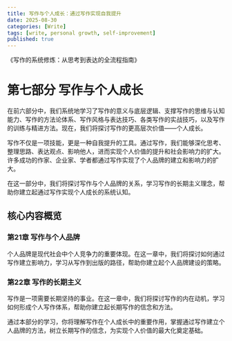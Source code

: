 ```yaml
---
title: 写作与个人成长：通过写作实现自我提升
date: 2025-08-30
categories: [Write]
tags: [write, personal growth, self-improvement]
published: true
---
```


《写作的系统修炼：从思考到表达的全流程指南》

# 第七部分 写作与个人成长

在前六部分中，我们系统地学习了写作的意义与底层逻辑、支撑写作的思维与认知能力、写作的方法论体系、写作风格与表达技巧、各类写作的实战技巧，以及写作的训练与精进方法。现在，我们将探讨写作的更高层次价值——个人成长。

写作不仅是一项技能，更是一种自我提升的工具。通过写作，我们能够深化思考、整理思路、表达观点、影响他人，进而实现个人价值的提升和社会影响力的扩大。许多成功的作家、企业家、学者都通过写作实现了个人品牌的建立和影响力的扩大。

在这一部分中，我们将探讨写作与个人品牌的关系，学习写作的长期主义理念，帮助你建立起通过写作实现个人成长的系统认知。

## 核心内容概览

### 第21章 写作与个人品牌

个人品牌是现代社会中个人竞争力的重要体现。在这一章中，我们将探讨如何通过写作建立影响力，学习从写作到出版的路径，帮助你建立起个人品牌建设的策略。

### 第22章 写作的长期主义

写作是一项需要长期坚持的事业。在这一章中，我们将探讨写作的内在动机，学习如何形成个人写作体系，帮助你建立起长期写作的信念和方法。

通过本部分的学习，你将理解写作在个人成长中的重要作用，掌握通过写作建立个人品牌的方法，树立长期写作的信念，为实现个人价值的最大化奠定基础。